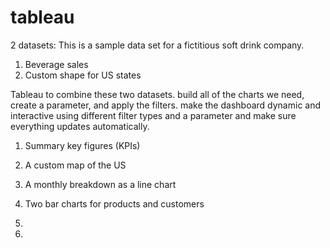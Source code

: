 # tableau

2 datasets: This is a sample data set for a fictitious soft drink company. 

1. Beverage sales
2. Custom shape for US states

Tableau to combine these two datasets.
build all of the charts we need, create a parameter, and apply the filters.
make the dashboard dynamic and interactive using different filter types and a parameter and make sure everything updates automatically.

1. Summary key figures (KPIs)
2. A custom map of the US
3. A monthly breakdown as a line chart
4. Two bar charts for products and customers

5.

6. <!-- Article: https://www.vizwiz.com/2023/10/interactive-dashboard.html
7. Data: https://data.world/vizwiz/sample-soda-sales 
2. US Albers Map Projection : https://data.world/vizwiz/us-albers-equal-area-map-projection
3. Workbook: https://public.tableau.com/app/profile/andy.kriebel/viz/MasteringContainers-InteractiveKPIDashboard/KPIs -->
7. 
